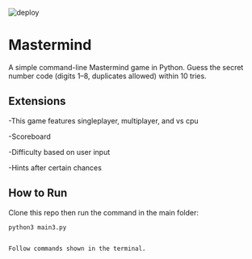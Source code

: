 ![deploy](https://github.com/luisgomez214/CMC_Thesis_Chatbot/actions/workflows/deploy.yml/badge.svg)


# Mastermind 

A simple command-line Mastermind game in Python. Guess the secret number code (digits 1–8, duplicates allowed) within 10 tries.

## Extensions

-This game features singleplayer, multiplayer, and vs cpu 

-Scoreboard 

-Difficulty based on user input

-Hints after certain chances 

## How to Run

Clone this repo then run the command in the main folder: 

```bash
python3 main3.py


Follow commands shown in the terminal.
